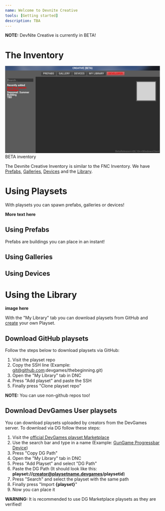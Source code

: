 ```yaml
---
name: Welcome to Devnite Creative
tools: [Getting started]
description: TBA
---
```


<div class="alert alert-primary" role="alert">
  <strong>NOTE:</strong> DevNite Creative is currently in BETA!
</div>

# The Inventory
![beta inventory](https://raw.githubusercontent.com/DevniteCreative/Rhinestone/main/assets/devnitecreative.png)
BETA  inventory


The Devnite Creative Inventory is similar to the FNC Inventory. We have [Prefabs](htpps://dev.tfngames.tk/docs/using-prefabs), [Galleries](htpps://dev.tfngames.tk/docs/using-galleries), [Devices](htpps://tfngamesofficial.github.io/docs/using-devices) and the [Library](#using-the-library). 


# Using Playsets

With playsets you can spawn prefabs, galleries or devices! 

**More text here**


## Using Prefabs

Prefabs are buildings you can place in an instant! 

## Using Galleries


## Using Devices


# Using the Library

**image here**


With the "My Library" tab you can download playsets from GitHub and [create](https://dev.tfngames.tk/docs/dnc/create-your-first-playset) your own Playset.

## Download GitHub playsets
Follow the steps below to download playsets via GitHub:
1. Visit the playset repo
2. Copy the SSH line (Example: git@github.com:devgames/thebeginning.git)
3. Open the "My Library" tab in DNC
4. Press "Add playset" and paste the SSH
5. Finally press "Clone playset repo"

<div class="alert alert-success" role="alert">
  <strong>NOTE:</strong> You can use non-github repos too!
</div>


## Download DevGames User playsets
You can download playsets uploaded by creators from the DevGames server. To download via DG follow these steps:
1. Visit the [official DevGames playset Marketplace](https://marketplace.devgames.com/home?type=playsets)
2. Use the search bar and type in a name (Example: [GunGame Progressbar Device](https://marketplace.devgames.com/devgames/gg-progressbar-device))
3. Press "Copy DG Path"
4. Open the "My Library" tab in DNC
5. Press "Add Playset" and select "DG Path"
6. Paste the DG Path (It should look like this: **playset://creator@playsetname.devgames/playsetid**)
7. Press "Search" and select the playset with the same path
8. Finally press "Import **{playset}**"
9. Now you can place it


<div class="alert alert-danger" role="alert">
  <strong>WARNING:</strong> It is recommended to use DG Marketplace playsets as they are verified!
</div>